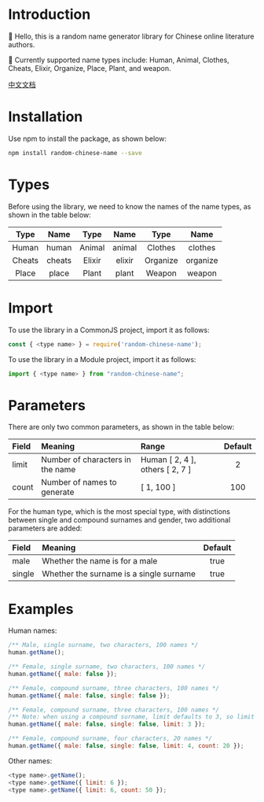 # Introduction

🍭 Hello, this is a random name generator library for Chinese online literature authors.

🍉 Currently supported name types include: Human, Animal, Clothes, Cheats, Elixir, Organize, Place, Plant, and weapon.

[中文文档](https://github.com/demigodliu/random-chinese-name/blob/main/README.ZH.md)

# Installation

Use npm to install the package, as shown below:

```bash
npm install random-chinese-name --save
```

# Types

Before using the library, we need to know the names of the name types, as shown in the table below:

|Type|Name|Type|Name|Type|Name|
|:-:|:-:|:-:|:-:|:-:|:-:|
|Human|human|Animal|animal|Clothes|clothes|
|Cheats|cheats|Elixir|elixir|Organize|organize|
|Place|place|Plant|plant|Weapon|weapon|

# Import

To use the library in a CommonJS project, import it as follows:

```js
const { <type name> } = require('random-chinese-name');
```

To use the library in a Module project, import it as follows:

```js
import { <type name> } from "random-chinese-name";
```

# Parameters

There are only two common parameters, as shown in the table below:

|Field|Meaning|Range|Default|
|:-|:-|:-|:-:|
| limit | Number of characters in the name | Human [ 2, 4 ], others [ 2, 7 ] | 2 |
| count | Number of names to generate | [ 1, 100 ] | 100 |

For the human type, which is the most special type, with distinctions between single and compound surnames and gender, two additional parameters are added:

|Field|Meaning|Default|
|:-|:-|:-:|
|male|Whether the name is for a male|true|
|single|Whether the surname is a single surname|true|

# Examples

Human names:

```js
/** Male, single surname, two characters, 100 names */ 
human.getName();

/** Female, single surname, two characters, 100 names */ 
human.getName({ male: false });

/** Female, compound surname, three characters, 100 names */ 
human.getName({ male: false, single: false });

/** Female, compound surname, three characters, 100 names */ 
/** Note: when using a compound surname, limit defaults to 3, so limit does not need to be set here */ 
human.getName({ male: false, single: false, limit: 3 });

/** Female, compound surname, four characters, 20 names */ 
human.getName({ male: false, single: false, limit: 4, count: 20 });
```

Other names:

```js
<type name>.getName();
<type name>.getName({ limit: 6 });
<type name>.getName({ limit: 6, count: 50 });
```